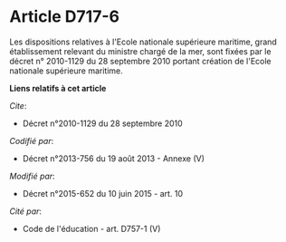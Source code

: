 # Article D717-6

Les dispositions relatives à l'Ecole nationale supérieure maritime, grand établissement   relevant du ministre chargé de la
mer, sont fixées par le décret n° 2010-1129 du 28 septembre 2010 portant création de l'Ecole nationale supérieure maritime.

**Liens relatifs à cet article**

_Cite_:

  - Décret n°2010-1129 du 28 septembre 2010

_Codifié par_:

  - Décret n°2013-756 du 19 août 2013 -  Annexe (V)

_Modifié par_:

  - Décret n°2015-652 du 10 juin 2015 - art. 10

_Cité par_:

  - Code de l'éducation - art. D757-1 (V)
